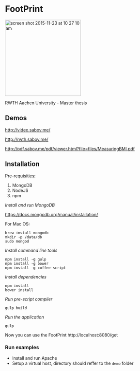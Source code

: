 FootPrint
=========

<img width="250" alt="screen shot 2015-11-23 at 10 27 10 am" src="https://cloud.githubusercontent.com/assets/1277720/11333275/c9013286-91cc-11e5-81b4-bf0ca81b51ce.png">


RWTH Aachen University - Master thesis

## Demos

http://video.sabov.me/

http://rwth.sabov.me/

http://pdf.sabov.me/pdf/viewer.html?file=files/MeasuringBMI.pdf

## Installation

Pre-requisities:

1. MongoDB
2. NodeJS
3. npm
 
*Install and run MongoDB*

https://docs.mongodb.org/manual/installation/

For Mac OS:
```
brew install mongodb
mkdir -p /data/db
sudo mongod
```

*Install command line tools*
```
npm install -g gulp
npm install -g bower
npm install -g coffee-script
```
*Install dependencies*
```
npm install
bower install
```

*Run pre-script compiler*
```
gulp build
```

*Run the application*
```
gulp
```

Now you can use the FootPrint http://localhost:8080/get

### Run examples

- Install and run Apache
- Setup a virtual host, directory should reffer to the `demo` folder
